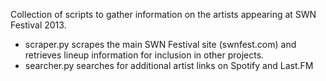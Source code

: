Collection of scripts to gather information on the artists appearing at SWN Festival 2013.

+ scraper.py scrapes the main SWN Festival site (swnfest.com) and retrieves lineup information for inclusion in other projects.
+ searcher.py searches for additional artist links on Spotify and Last.FM
